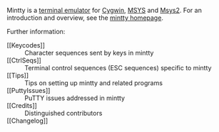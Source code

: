 Mintty is a [terminal emulator](http://en.wikipedia.org/wiki/Terminal_emulator) 
for [Cygwin](http://cygwin.com), [MSYS](https://web.archive.org/web/20210101000000*/mingw.org/wiki/MSYS) 
and [Msys2](https://github.com/msys2).
For an introduction and overview, see the [mintty homepage](http://mintty.github.io/).

Further information:
<dl compact>
<dt>	[[Keycodes]]	<dd>Character sequences sent by keys in mintty
<dt>	[[CtrlSeqs]]	<dd>Terminal control sequences (ESC sequences) specific to mintty
<dt>	[[Tips]]	<dd>Tips on setting up mintty and related programs
<dt>	[[PuttyIssues]] <dd>PuTTY issues addressed in mintty
<dt>	[[Credits]]	<dd>Distinguished contributors
<dt>	[[Changelog]]
</dl>